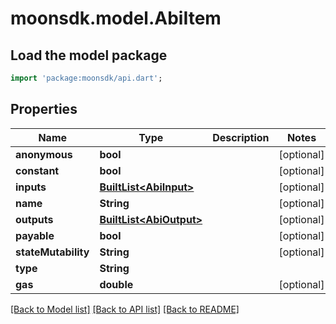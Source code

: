 # moonsdk.model.AbiItem

## Load the model package
```dart
import 'package:moonsdk/api.dart';
```

## Properties
Name | Type | Description | Notes
------------ | ------------- | ------------- | -------------
**anonymous** | **bool** |  | [optional] 
**constant** | **bool** |  | [optional] 
**inputs** | [**BuiltList&lt;AbiInput&gt;**](AbiInput.md) |  | [optional] 
**name** | **String** |  | [optional] 
**outputs** | [**BuiltList&lt;AbiOutput&gt;**](AbiOutput.md) |  | [optional] 
**payable** | **bool** |  | [optional] 
**stateMutability** | **String** |  | [optional] 
**type** | **String** |  | 
**gas** | **double** |  | [optional] 

[[Back to Model list]](../README.md#documentation-for-models) [[Back to API list]](../README.md#documentation-for-api-endpoints) [[Back to README]](../README.md)


